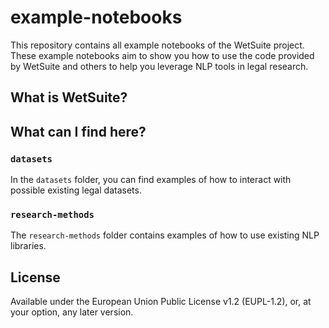 # example-notebooks

This repository contains all example notebooks of the WetSuite project. These example notebooks aim to show you how
to use the code provided by WetSuite and others to help you leverage NLP tools in legal research.

## What is WetSuite?

## What can I find here?

### `datasets`
In the `datasets` folder, you can find examples of how to interact with possible existing legal datasets.

### `research-methods`
The `research-methods` folder contains examples of how to use existing NLP libraries.

## License

Available under the European Union Public License v1.2 (EUPL-1.2), or, at your option, any later version.